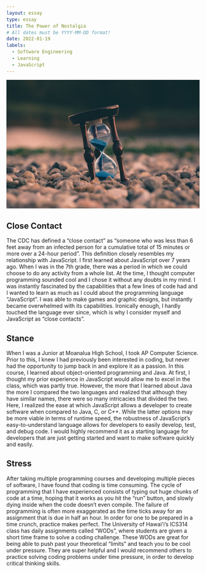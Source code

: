 ```yaml
---
layout: essay
type: essay
title: The Power of Nostalgia
# All dates must be YYYY-MM-DD format!
date: 2022-01-19
labels:
  - Software Engineering
  - Learning
  - JavaScript
---
```


<img class ="ui image" src="/images/hourglass.jpeg">

## Close Contact

The CDC has defined a “close contact” as “someone who was less than 6 feet away from an infected person for a cumulative total of 15 minutes or more over a 24-hour period”. This definition closely resembles my relationship with JavaScript. I first learned about JavaScript over 7 years ago. When I was in the 7th grade, there was a period in which we could choose to do any activity from a whole list. At the time, I thought computer programming sounded cool and I chose it without any doubts in my mind. I was instantly fascinated by the capabilities that a few lines of code had and I wanted to learn as much as I could about the programming language “JavaScript”. I was able to make games and graphic designs, but instantly became overwhelmed with its capabilities. Ironically enough, I hardly touched the language ever since, which is why I consider myself and JavaScript as “close contacts”. 

## Stance

When I was a Junior at Moanalua High School, I took AP Computer Science. Prior to this, I knew I had previously been interested in coding, but never had the opportunity to jump back in and explore it as a passion. In this course, I learned about object-oriented programming and Java. At first, I thought my prior experience in JavaScript would allow me to excel in the class, which was partly true. However, the more that I learned about Java the more I compared the two languages and realized that although they have similar names, there were so many intricacies that divided the two. Here, I realized the ease at which JavaScript allows a developer to create software when compared to Java, C, or C++. While the latter options may be more viable in terms of runtime speed, the robustness of JavaScript’s easy-to-understand language allows for developers to easily develop, test, and debug code. I would highly recommend it as a starting language for developers that are just getting started and want to make software quickly and easily.

## Stress

After taking multiple programming courses and developing multiple pieces of software, I have found that coding is time consuming. The cycle of programming that I have experienced consists of typing out huge chunks of code at a time, hoping that it works as you hit the “run” button, and slowly dying inside when the code doesn’t even compile. The failure of programming is often more exaggerated as the time ticks away for an assignment that is due in half an hour. In order for one to be prepared in a time crunch, practice makes perfect. The University of Hawai'i’s ICS314 class has daily assignments called “WODs”, where students are given a short time frame to solve a coding challenge. These WODs are great for being able to push past your theoretical “limits” and teach you to be cool under pressure. They are super helpful and I would recommend others to practice solving coding problems under time pressure, in order to develop critical thinking skills.



